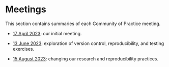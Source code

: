 # Meetings

This section contains summaries of each Community of Practice meeting.

- [17 April 2023](2023-04-17.md): our initial meeting.

- [13 June 2023](2023-06-13.md): exploration of version control, reproducibility, and testing exercises.

- [15 August 2023](2023-08-15.md): changing our research and reproducibility practices.
